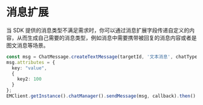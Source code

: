 # 消息扩展

当 SDK 提供的消息类型不满足需求时，你可以通过消息扩展字段传递自定义的内容，从而生成自己需要的消息类型，例如消息中需要携带被回复的消息内容或者是图文消息等场景。

```typescript
const msg = ChatMessage.createTextMessage(targetId, '文本消息', chatType);
msg.attributes = {
  key: "value",
  {
    key2: 100
  }
};
EMClient.getInstance().chatManager().sendMessage(msg, callback).then().catch();
```